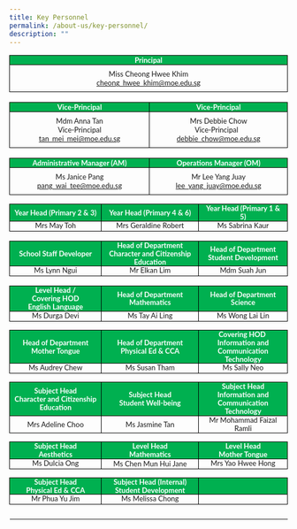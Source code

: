 ```yaml
---
title: Key Personnel
permalink: /about-us/key-personnel/
description: ""
---
```

<table style="border-collapse:collapse;border:none;">
    <tbody>
        <tr>
            <td colspan="4" style="width:454.25pt;border:solid windowtext 1.0pt;background:#00B050;padding:0in 5.4pt 0in 5.4pt;height:8.5pt;">
                <p style="margin-top:0in;margin-right:0in;margin-bottom:0in;margin-left:0in;line-height:normal;font-size:15px;font-family:&quot;Calibri&quot;,sans-serif;text-align:center;"><strong><span style="font-size:13px;font-family:&quot;Lato&quot;,sans-serif;color:white;">Principal</span></strong></p>
            </td>
        </tr>
        <tr>
            <td colspan="4" style="width: 454.25pt;border-right: 1pt solid windowtext;border-bottom: 1pt solid windowtext;border-left: 1pt solid windowtext;border-image: initial;border-top: none;padding: 0in 5.4pt;vertical-align: top;">
                <p style="margin-top:6.0pt;margin-right:0in;margin-bottom:0in;margin-left:0in;line-height:normal;font-size:15px;font-family:&quot;Calibri&quot;,sans-serif;text-align:center;"><span style="font-size:13px;font-family:&quot;Lato&quot;,sans-serif;">Miss Cheong Hwee Khim</span></p>
                <p style="margin-top:0in;margin-right:0in;margin-bottom:6.0pt;margin-left:0in;line-height:normal;font-size:15px;font-family:&quot;Calibri&quot;,sans-serif;text-align:center;"><span style="font-size:13px;font-family:&quot;Lato&quot;,sans-serif;"><a href="cheong_hwee_khim@moe.edu.sg">cheong_hwee_khim@moe.edu.sg</a></span></p>
            </td>
        </tr>
        <tr>
            <td colspan="4" style="width:454.25pt;border:none;border-bottom:solid windowtext 1.0pt;background:white;padding:0in 5.4pt 0in 5.4pt;height:14.15pt;">
                <p style="margin-top:0in;margin-right:0in;margin-bottom:0in;margin-left:0in;line-height:normal;font-size:15px;font-family:&quot;Calibri&quot;,sans-serif;text-align:center;"><strong><span style="font-size:13px;font-family:&quot;Lato&quot;,sans-serif;color:white;">&nbsp;</span></strong></p>
            </td>
        </tr>
        <tr>
            <td colspan="2" style="width: 49.8713%; border-right: 1pt solid windowtext; border-bottom: 1pt solid windowtext; border-left: 1pt solid windowtext; border-image: initial; border-top: none; background: rgb(0, 176, 80); padding: 0in 5.4pt; height: 10.3pt;">
                <p style="margin-top:0in;margin-right:0in;margin-bottom:0in;margin-left:0in;line-height:normal;font-size:15px;font-family:&quot;Calibri&quot;,sans-serif;text-align:center;"><strong><span style="font-size:13px;font-family:&quot;Lato&quot;,sans-serif;color:white;">Vice-Principal</span></strong></p>
            </td>
            <td colspan="2" style="width: 49.9356%; border-top: none; border-left: none; border-bottom: 1pt solid windowtext; border-right: 1pt solid windowtext; background: rgb(0, 176, 80); padding: 0in 5.4pt; height: 10.3pt;">
                <p style="margin-top:0in;margin-right:0in;margin-bottom:0in;margin-left:0in;line-height:normal;font-size:15px;font-family:&quot;Calibri&quot;,sans-serif;text-align:center;"><strong><span style="font-size:13px;font-family:&quot;Lato&quot;,sans-serif;color:white;">Vice-Principal</span></strong></p>
            </td>
        </tr>
        <tr>
            <td colspan="2" style="width: 49.8713%; border-right: 1pt solid windowtext; border-bottom: 1pt solid windowtext; border-left: 1pt solid windowtext; border-image: initial; border-top: none; padding: 0in 5.4pt; height: 14.15pt; vertical-align: top;">
                <p style="margin-top:6.0pt;margin-right:0in;margin-bottom:0in;margin-left:0in;line-height:normal;font-size:15px;font-family:&quot;Calibri&quot;,sans-serif;text-align:center;"><span style="font-size:13px;font-family:&quot;Lato&quot;,sans-serif;">Mdm Anna Tan</span></p>
                <p style="margin-top:0in;margin-right:0in;margin-bottom:0in;margin-left:0in;line-height:normal;font-size:15px;font-family:&quot;Calibri&quot;,sans-serif;text-align:center;"><span style="font-size:13px;font-family:&quot;Lato&quot;,sans-serif;">Vice-Principal</span></p>
                <p style="margin-top:0in;margin-right:0in;margin-bottom:6.0pt;margin-left:0in;line-height:normal;font-size:15px;font-family:&quot;Calibri&quot;,sans-serif;text-align:center;"><span style="font-size:13px;font-family:&quot;Lato&quot;,sans-serif;"><a href="mailto:tan_mei_mei@moe.edu.sg">tan_mei_mei@moe.edu.sg</a></span></p>
            </td>
            <td colspan="2" style="width: 49.9356%; border-top: none; border-left: none; border-bottom: 1pt solid windowtext; border-right: 1pt solid windowtext; padding: 0in 5.4pt; height: 14.15pt; vertical-align: top;">
                <p style="margin-top:6.0pt;margin-right:0in;margin-bottom:0in;margin-left:0in;line-height:normal;font-size:15px;font-family:&quot;Calibri&quot;,sans-serif;text-align:center;"><span style="font-size:13px;font-family:&quot;Lato&quot;,sans-serif;">Mrs Debbie Chow</span></p>
                <p style="margin-top:0in;margin-right:0in;margin-bottom:0in;margin-left:-5.65pt;line-height:normal;font-size:15px;font-family:&quot;Calibri&quot;,sans-serif;text-align:center;"><span style="font-size:13px;font-family:&quot;Lato&quot;,sans-serif;">Vice-Principal</span></p>
                <p style="margin-top:0in;margin-right:0in;margin-bottom:6.0pt;margin-left:0in;line-height:normal;font-size:15px;font-family:&quot;Calibri&quot;,sans-serif;text-align:center;"><span style="font-size:13px;font-family:&quot;Lato&quot;,sans-serif;"><a href="mailto:debbie_chow@moe.edu.sg">debbie_chow@moe.edu.sg</a></span></p>
            </td>
        </tr>
        <tr>
            <td colspan="4" style="width:454.25pt;border:none;border-bottom:solid windowtext 1.0pt;background:white;padding:0in 5.4pt 0in 5.4pt;height:14.15pt;">
                <p style="margin-top:0in;margin-right:0in;margin-bottom:0in;margin-left:0in;line-height:normal;font-size:15px;font-family:&quot;Calibri&quot;,sans-serif;text-align:center;"><strong><span style="font-size:13px;font-family:&quot;Lato&quot;,sans-serif;color:white;">&nbsp;</span></strong></p>
            </td>
        </tr>
        <tr>
            <td colspan="2" style="width: 49.8713%; border-right: 1pt solid windowtext; border-bottom: 1pt solid windowtext; border-left: 1pt solid windowtext; border-image: initial; border-top: none; background: rgb(0, 176, 80); padding: 0in 5.4pt; height: 4pt;">
                <p style="margin-top:0in;margin-right:0in;margin-bottom:0in;margin-left:0in;line-height:normal;font-size:15px;font-family:&quot;Calibri&quot;,sans-serif;text-align:center;"><strong><span style="font-size:13px;font-family:&quot;Lato&quot;,sans-serif;color:white;">Administrative Manager (AM)</span></strong></p>
            </td>
            <td colspan="2" style="width: 49.9356%; border-top: none; border-left: none; border-bottom: 1pt solid windowtext; border-right: 1pt solid windowtext; background: rgb(0, 176, 80); padding: 0in 5.4pt; height: 4pt;">
                <p style="margin-top:0in;margin-right:0in;margin-bottom:0in;margin-left:0in;line-height:normal;font-size:15px;font-family:&quot;Calibri&quot;,sans-serif;text-align:center;"><strong><span style="font-size:13px;font-family:&quot;Lato&quot;,sans-serif;color:white;">Operations Manager (OM)</span></strong></p>
            </td>
        </tr>
        <tr>
            <td colspan="2" style="width: 49.8713%; border-right: 1pt solid windowtext; border-bottom: 1pt solid windowtext; border-left: 1pt solid windowtext; border-image: initial; border-top: none; padding: 0in 5.4pt; height: 14.15pt; vertical-align: top;">
                <p style="margin-top:6.0pt;margin-right:0in;margin-bottom:0in;margin-left:0in;line-height:normal;font-size:15px;font-family:&quot;Calibri&quot;,sans-serif;text-align:center;"><span style="font-size:13px;font-family:&quot;Lato&quot;,sans-serif;">Ms Janice Pang</span></p>
                <p style="margin-top:0in;margin-right:0in;margin-bottom:6.0pt;margin-left:0in;line-height:normal;font-size:15px;font-family:&quot;Calibri&quot;,sans-serif;text-align:center;"><span style="font-size:13px;font-family:&quot;Lato&quot;,sans-serif;"><a href="mailto:ivy_lee@moe.edu.sg">pang_wai_tee@moe.edu.sg</a></span></p>
            </td>
            <td colspan="2" style="width: 49.9356%; border-top: none; border-left: none; border-bottom: 1pt solid windowtext; border-right: 1pt solid windowtext; padding: 0in 5.4pt; height: 14.15pt; vertical-align: top;">
                <p style="margin-top:6.0pt;margin-right:0in;margin-bottom:0in;margin-left:0in;line-height:normal;font-size:15px;font-family:&quot;Calibri&quot;,sans-serif;text-align:center;"><span style="font-size:13px;font-family:&quot;Lato&quot;,sans-serif;">Mr Lee Yang Juay</span></p>
                <p style="margin-top:0in;margin-right:0in;margin-bottom:6.0pt;margin-left:0in;line-height:normal;font-size:15px;font-family:&quot;Calibri&quot;,sans-serif;text-align:center;"><span style="font-size:13px;font-family:&quot;Lato&quot;,sans-serif;"><a href="mailto:lee_yang_juay@moe.edu.sg">lee_yang_juay@moe.edu.sg</a></span></p>
            </td>
        </tr>
        <tr>
            <td colspan="4" style="width: 454.25pt;border-top: none;border-right: none;border-left: none;border-image: initial;border-bottom: 1pt solid windowtext;padding: 0in 5.4pt;height: 8.5pt;vertical-align: top;">
                <p style="margin-top:0in;margin-right:0in;margin-bottom:0in;margin-left:0in;line-height:normal;font-size:15px;font-family:&quot;Calibri&quot;,sans-serif;"><span style="font-size:13px;font-family:&quot;Lato&quot;,sans-serif;">&nbsp;</span></p>
            </td>
        </tr>
        <tr>
            <td style="width: 33.0759%; border-right: 1pt solid windowtext; border-bottom: 1pt solid windowtext; border-left: 1pt solid windowtext; border-image: initial; border-top: none; background: rgb(0, 176, 80); padding: 0in 5.4pt; height: 3.1pt;">
                <p style="margin-top:0in;margin-right:0in;margin-bottom:0in;margin-left:0in;line-height:115%;font-size:15px;font-family:&quot;Calibri&quot;,sans-serif;text-align:center;"><strong><span style="font-size:13px;line-height:115%;font-family:&quot;Lato&quot;,sans-serif;color:white;">Year Head (Primary 2 &amp; 3)</span></strong></p>
            </td>
            <td colspan="2" style="width: 34.8355%; border-top: none; border-left: none; border-bottom: 1pt solid windowtext; border-right: 1pt solid windowtext; background: rgb(0, 176, 80); padding: 0in 5.4pt; height: 3.1pt;">
                <p style="margin-top:0in;margin-right:0in;margin-bottom:0in;margin-left:0in;line-height:115%;font-size:15px;font-family:&quot;Calibri&quot;,sans-serif;text-align:center;"><strong><span style="font-size:13px;line-height:115%;font-family:&quot;Lato&quot;,sans-serif;color:white;">Year Head (Primary 4 &amp; 6)</span></strong></p>
            </td>
            <td style="width: 31.9599%; border-top: none; border-left: none; border-bottom: 1pt solid windowtext; border-right: 1pt solid windowtext; background: rgb(0, 176, 80); padding: 0in 5.4pt; height: 3.1pt;">
                <p style="margin-top:0in;margin-right:0in;margin-bottom:0in;margin-left:0in;line-height:115%;font-size:15px;font-family:&quot;Calibri&quot;,sans-serif;text-align:center;"><strong><span style="font-size:13px;line-height:115%;font-family:&quot;Lato&quot;,sans-serif;color:white;">Year Head (Primary 1 &amp; 5)</span></strong></p>
            </td>
        </tr>
        <tr>
            <td style="width: 33.0759%; border-right: 1pt solid windowtext; border-bottom: 1pt solid windowtext; border-left: 1pt solid windowtext; border-image: initial; border-top: none; padding: 0in 5.4pt; height: 13.35pt; vertical-align: top;">
                <p style="margin-top:0in;margin-right:0in;margin-bottom:0in;margin-left:0in;line-height:115%;font-size:15px;font-family:&quot;Calibri&quot;,sans-serif;text-align:center;"><span style="font-size:13px;line-height:115%;font-family:  &quot;Lato&quot;,sans-serif;">Mrs May Toh</span></p>
            </td>
            <td colspan="2" style="width: 34.8355%; border-top: none; border-left: none; border-bottom: 1pt solid windowtext; border-right: 1pt solid windowtext; padding: 0in 5.4pt; height: 13.35pt; vertical-align: top;">
                <p style="margin-top:0in;margin-right:0in;margin-bottom:0in;margin-left:0in;line-height:115%;font-size:15px;font-family:&quot;Calibri&quot;,sans-serif;text-align:center;"><span style="font-size:13px;line-height:115%;font-family:  &quot;Lato&quot;,sans-serif;">Mrs Geraldine Robert</span></p>
            </td>
            <td style="width: 31.9599%; border-top: none; border-left: none; border-bottom: 1pt solid windowtext; border-right: 1pt solid windowtext; padding: 0in 5.4pt; height: 13.35pt; vertical-align: top;">
                <p style="margin-top:0in;margin-right:0in;margin-bottom:0in;margin-left:0in;line-height:115%;font-size:15px;font-family:&quot;Calibri&quot;,sans-serif;text-align:center;"><span style="font-size:13px;line-height:115%;font-family:  &quot;Lato&quot;,sans-serif;">Ms Sabrina Kaur</span></p>
            </td>
        </tr>
        <tr>
            <td colspan="4" style="width: 454.25pt;border-top: none;border-right: none;border-left: none;border-image: initial;border-bottom: 1pt solid windowtext;padding: 0in 5.4pt;height: 13.35pt;vertical-align: top;">
                <p style="margin-top:0in;margin-right:0in;margin-bottom:0in;margin-left:0in;line-height:115%;font-size:15px;font-family:&quot;Calibri&quot;,sans-serif;text-align:center;"><span style="font-size:13px;line-height:115%;font-family:  &quot;Lato&quot;,sans-serif;">&nbsp;</span></p>
            </td>
        </tr>
        <tr>
            <td style="width: 33.0759%; border-right: 1pt solid windowtext; border-bottom: 1pt solid windowtext; border-left: 1pt solid windowtext; border-image: initial; border-top: none; background: rgb(0, 176, 80); padding: 0in 5.4pt; height: 29.2pt;">
                <p style="margin-top:0in;margin-right:0in;margin-bottom:0in;margin-left:0in;line-height:115%;font-size:15px;font-family:&quot;Calibri&quot;,sans-serif;text-align:center;"><strong><span style="font-size:13px;line-height:115%;font-family:&quot;Lato&quot;,sans-serif;color:white;">School Staff Developer</span></strong></p>
            </td>
            <td colspan="2" style="width: 34.8355%; border-top: none; border-left: none; border-bottom: 1pt solid windowtext; border-right: 1pt solid windowtext; background: rgb(0, 176, 80); padding: 0in 5.4pt; height: 29.2pt;">
                <p style="margin-top:0in;margin-right:0in;margin-bottom:0in;margin-left:0in;line-height:115%;font-size:15px;font-family:&quot;Calibri&quot;,sans-serif;text-align:center;"><strong><span style="font-size:13px;line-height:115%;font-family:&quot;Lato&quot;,sans-serif;color:white;">Head of Department</span></strong></p>
                <p style="margin-top:0in;margin-right:0in;margin-bottom:0in;margin-left:0in;line-height:115%;font-size:15px;font-family:&quot;Calibri&quot;,sans-serif;text-align:center;"><strong><span style="font-size:13px;line-height:115%;font-family:&quot;Lato&quot;,sans-serif;color:white;">Character and Citizenship Education</span></strong></p>
            </td>
            <td style="width: 31.9599%; border-top: none; border-left: none; border-bottom: 1pt solid windowtext; border-right: 1pt solid windowtext; background: rgb(0, 176, 80); padding: 0in 5.4pt; height: 29.2pt;">
                <p style="margin-top:0in;margin-right:0in;margin-bottom:0in;margin-left:0in;line-height:115%;font-size:15px;font-family:&quot;Calibri&quot;,sans-serif;text-align:center;"><strong><span style="font-size:13px;line-height:115%;font-family:&quot;Lato&quot;,sans-serif;color:white;">Head of Department</span></strong></p>
                <p style="margin-top:0in;margin-right:0in;margin-bottom:0in;margin-left:0in;line-height:115%;font-size:15px;font-family:&quot;Calibri&quot;,sans-serif;text-align:center;"><strong><span style="font-size:13px;line-height:115%;font-family:&quot;Lato&quot;,sans-serif;color:white;">Student Development</span></strong></p>
            </td>
        </tr>
        <tr>
            <td style="width: 33.0759%; border-right: 1pt solid windowtext; border-bottom: 1pt solid windowtext; border-left: 1pt solid windowtext; border-image: initial; border-top: none; padding: 0in 5.4pt; height: 13.35pt; vertical-align: top;">
                <p style="margin-top:0in;margin-right:0in;margin-bottom:0in;margin-left:0in;line-height:115%;font-size:15px;font-family:&quot;Calibri&quot;,sans-serif;text-align:center;"><span style="font-size:13px;line-height:115%;font-family:  &quot;Lato&quot;,sans-serif;">Ms Lynn Ngui</span></p>
            </td>
            <td colspan="2" style="width: 34.8355%; border-top: none; border-left: none; border-bottom: 1pt solid windowtext; border-right: 1pt solid windowtext; padding: 0in 5.4pt; height: 13.35pt; vertical-align: top;">
                <p style="margin-top:0in;margin-right:0in;margin-bottom:0in;margin-left:0in;line-height:115%;font-size:15px;font-family:&quot;Calibri&quot;,sans-serif;text-align:center;"><span style="font-size:13px;line-height:115%;font-family:  &quot;Lato&quot;,sans-serif;">Mr Elkan Lim</span></p>
            </td>
            <td style="width: 31.9599%; border-top: none; border-left: none; border-bottom: 1pt solid windowtext; border-right: 1pt solid windowtext; padding: 0in 5.4pt; height: 13.35pt; vertical-align: top;">
                <p style="margin-top:0in;margin-right:0in;margin-bottom:0in;margin-left:0in;line-height:115%;font-size:15px;font-family:&quot;Calibri&quot;,sans-serif;text-align:center;"><span style="font-size:13px;line-height:115%;font-family:  &quot;Lato&quot;,sans-serif;">Mdm Suah Jun</span></p>
            </td>
        </tr>
        <tr>
            <td colspan="4" style="width: 454.25pt;border-top: none;border-right: none;border-left: none;border-image: initial;border-bottom: 1pt solid windowtext;padding: 0in 5.4pt;height: 13.35pt;vertical-align: top;">
                <p style="margin-top:0in;margin-right:0in;margin-bottom:0in;margin-left:0in;line-height:115%;font-size:15px;font-family:&quot;Calibri&quot;,sans-serif;text-align:center;"><span style="font-size:13px;line-height:115%;font-family:  &quot;Lato&quot;,sans-serif;">&nbsp;</span></p>
            </td>
        </tr>
        <tr>
            <td style="width: 33.0759%; border-right: 1pt solid windowtext; border-bottom: 1pt solid windowtext; border-left: 1pt solid windowtext; border-image: initial; border-top: none; background: rgb(0, 176, 80); padding: 0in 5.4pt; height: 17.5pt;">
                <p style="margin-top:0in;margin-right:0in;margin-bottom:0in;margin-left:0in;line-height:115%;font-size:15px;font-family:&quot;Calibri&quot;,sans-serif;text-align:center;"><strong><span style="font-size:13px;line-height:115%;font-family:&quot;Lato&quot;,sans-serif;color:white;">Level Head /</span></strong></p>
                <p style="margin-top:0in;margin-right:0in;margin-bottom:0in;margin-left:0in;line-height:115%;font-size:15px;font-family:&quot;Calibri&quot;,sans-serif;text-align:center;"><strong><span style="font-size:13px;line-height:115%;font-family:&quot;Lato&quot;,sans-serif;color:white;">Covering HOD</span></strong></p>
                <p style="margin-top:0in;margin-right:0in;margin-bottom:0in;margin-left:0in;line-height:115%;font-size:15px;font-family:&quot;Calibri&quot;,sans-serif;text-align:center;"><strong><span style="font-size:13px;line-height:115%;font-family:&quot;Lato&quot;,sans-serif;color:white;">English Language</span></strong></p>
            </td>
            <td colspan="2" style="width: 34.8355%; border-top: none; border-left: none; border-bottom: 1pt solid windowtext; border-right: 1pt solid windowtext; background: rgb(0, 176, 80); padding: 0in 5.4pt; height: 17.5pt;">
                <p style="margin-top:0in;margin-right:0in;margin-bottom:0in;margin-left:0in;line-height:115%;font-size:15px;font-family:&quot;Calibri&quot;,sans-serif;text-align:center;"><strong><span style="font-size:13px;line-height:115%;font-family:&quot;Lato&quot;,sans-serif;color:white;">Head of Department</span></strong></p>
                <p style="margin-top:0in;margin-right:0in;margin-bottom:0in;margin-left:0in;line-height:115%;font-size:15px;font-family:&quot;Calibri&quot;,sans-serif;text-align:center;"><strong><span style="font-size:13px;line-height:115%;font-family:&quot;Lato&quot;,sans-serif;color:white;">Mathematics</span></strong></p>
            </td>
            <td style="width: 31.9599%; border-top: none; border-left: none; border-bottom: 1pt solid windowtext; border-right: 1pt solid windowtext; background: rgb(0, 176, 80); padding: 0in 5.4pt; height: 17.5pt;">
                <p style="margin-top:0in;margin-right:0in;margin-bottom:0in;margin-left:0in;line-height:115%;font-size:15px;font-family:&quot;Calibri&quot;,sans-serif;text-align:center;"><strong><span style="font-size:13px;line-height:115%;font-family:&quot;Lato&quot;,sans-serif;color:white;">Head of Department</span></strong></p>
                <p style="margin-top:0in;margin-right:0in;margin-bottom:0in;margin-left:0in;line-height:115%;font-size:15px;font-family:&quot;Calibri&quot;,sans-serif;text-align:center;"><strong><span style="font-size:13px;line-height:115%;font-family:&quot;Lato&quot;,sans-serif;color:white;">Science</span></strong></p>
            </td>
        </tr>
        <tr>
            <td style="width: 33.0759%; border-right: 1pt solid windowtext; border-bottom: 1pt solid windowtext; border-left: 1pt solid windowtext; border-image: initial; border-top: none; padding: 0in 5.4pt; height: 13.35pt; vertical-align: top;">
                <p style="margin-top:0in;margin-right:0in;margin-bottom:0in;margin-left:0in;line-height:115%;font-size:15px;font-family:&quot;Calibri&quot;,sans-serif;text-align:center;"><span style="font-size:13px;line-height:115%;font-family:  &quot;Lato&quot;,sans-serif;">Ms Durga Devi</span></p>
            </td>
            <td colspan="2" style="width: 34.8355%; border-top: none; border-left: none; border-bottom: 1pt solid windowtext; border-right: 1pt solid windowtext; padding: 0in 5.4pt; height: 13.35pt; vertical-align: top;">
                <p style="margin-top:0in;margin-right:0in;margin-bottom:0in;margin-left:0in;line-height:115%;font-size:15px;font-family:&quot;Calibri&quot;,sans-serif;text-align:center;"><span style="font-size:13px;line-height:115%;font-family:  &quot;Lato&quot;,sans-serif;">Ms Tay Ai Ling</span></p>
            </td>
            <td style="width: 31.9599%; border-top: none; border-left: none; border-bottom: 1pt solid windowtext; border-right: 1pt solid windowtext; padding: 0in 5.4pt; height: 13.35pt; vertical-align: top;">
                <p style="margin-top:0in;margin-right:0in;margin-bottom:0in;margin-left:0in;line-height:115%;font-size:15px;font-family:&quot;Calibri&quot;,sans-serif;text-align:center;"><span style="font-size:13px;line-height:115%;font-family:  &quot;Lato&quot;,sans-serif;">Ms Wong Lai Lin</span></p>
            </td>
        </tr>
        <tr>
            <td colspan="4" style="width: 454.25pt;border-top: none;border-right: none;border-left: none;border-image: initial;border-bottom: 1pt solid windowtext;padding: 0in 5.4pt;vertical-align: top;">
                <p style="margin-top:0in;margin-right:0in;margin-bottom:0in;margin-left:0in;line-height:115%;font-size:15px;font-family:&quot;Calibri&quot;,sans-serif;text-align:center;"><span style="font-size:13px;line-height:115%;font-family:  &quot;Lato&quot;,sans-serif;">&nbsp;</span></p>
            </td>
        </tr>
        <tr>
            <td style="width: 33.0759%; border-right: 1pt solid windowtext; border-bottom: 1pt solid windowtext; border-left: 1pt solid windowtext; border-image: initial; border-top: none; background: rgb(0, 176, 80); padding: 0in 5.4pt; height: 13.45pt;">
                <p style="margin-top:0in;margin-right:0in;margin-bottom:0in;margin-left:0in;line-height:115%;font-size:15px;font-family:&quot;Calibri&quot;,sans-serif;text-align:center;"><strong><span style="font-size:13px;line-height:115%;font-family:&quot;Lato&quot;,sans-serif;color:white;">Head of Department</span></strong></p>
                <p style="margin-top:0in;margin-right:0in;margin-bottom:0in;margin-left:0in;line-height:115%;font-size:15px;font-family:&quot;Calibri&quot;,sans-serif;text-align:center;"><strong><span style="font-size:13px;line-height:115%;font-family:&quot;Lato&quot;,sans-serif;color:white;">Mother Tongue</span></strong></p>
            </td>
            <td colspan="2" style="width: 34.8355%; border-top: none; border-left: none; border-bottom: 1pt solid windowtext; border-right: 1pt solid windowtext; background: rgb(0, 176, 80); padding: 0in 5.4pt; height: 13.45pt;">
                <p style="margin-top:0in;margin-right:0in;margin-bottom:0in;margin-left:0in;line-height:115%;font-size:15px;font-family:&quot;Calibri&quot;,sans-serif;text-align:center;"><strong><span style="font-size:13px;line-height:115%;font-family:&quot;Lato&quot;,sans-serif;color:white;">Head of Department</span></strong></p>
                <p style="margin-top:0in;margin-right:0in;margin-bottom:0in;margin-left:0in;line-height:115%;font-size:15px;font-family:&quot;Calibri&quot;,sans-serif;text-align:center;"><strong><span style="font-size:13px;line-height:115%;font-family:&quot;Lato&quot;,sans-serif;color:white;">Physical Ed &amp; CCA</span></strong></p>
            </td>
            <td style="width: 31.9599%; border-top: none; border-left: none; border-bottom: 1pt solid windowtext; border-right: 1pt solid windowtext; background: rgb(0, 176, 80); padding: 0in 5.4pt; height: 13.45pt;">
                <p style="margin-top:0in;margin-right:0in;margin-bottom:0in;margin-left:0in;line-height:115%;font-size:15px;font-family:&quot;Calibri&quot;,sans-serif;text-align:center;"><strong><span style="font-size:13px;line-height:115%;font-family:&quot;Lato&quot;,sans-serif;color:white;">Covering HOD&nbsp;</span></strong></p>
                <p style="margin-top:0in;margin-right:0in;margin-bottom:0in;margin-left:0in;line-height:115%;font-size:15px;font-family:&quot;Calibri&quot;,sans-serif;text-align:center;"><strong><span style="font-size:13px;line-height:115%;font-family:&quot;Lato&quot;,sans-serif;color:white;">Information and Communication Technology</span></strong></p>
            </td>
        </tr>
        <tr>
            <td style="width: 33.0759%; border-right: 1pt solid windowtext; border-bottom: 1pt solid windowtext; border-left: 1pt solid windowtext; border-image: initial; border-top: none; padding: 0in 5.4pt; height: 13.35pt; vertical-align: top;">
                <p style="margin-top:0in;margin-right:0in;margin-bottom:0in;margin-left:0in;line-height:115%;font-size:15px;font-family:&quot;Calibri&quot;,sans-serif;text-align:center;"><span style="font-size:13px;line-height:115%;font-family:  &quot;Lato&quot;,sans-serif;">Ms Audrey Chew</span></p>
            </td>
            <td colspan="2" style="width: 34.8355%; border-top: none; border-left: none; border-bottom: 1pt solid windowtext; border-right: 1pt solid windowtext; padding: 0in 5.4pt; height: 13.35pt; vertical-align: top;">
                <p style="margin-top:0in;margin-right:0in;margin-bottom:0in;margin-left:0in;line-height:115%;font-size:15px;font-family:&quot;Calibri&quot;,sans-serif;text-align:center;"><span style="font-size:13px;line-height:115%;font-family:  &quot;Lato&quot;,sans-serif;">Ms Susan Tham</span></p>
            </td>
            <td style="width: 31.9599%; border-top: none; border-left: none; border-bottom: 1pt solid windowtext; border-right: 1pt solid windowtext; padding: 0in 5.4pt; height: 13.35pt; vertical-align: top;">
                <p style="margin-top:0in;margin-right:0in;margin-bottom:0in;margin-left:0in;line-height:115%;font-size:15px;font-family:&quot;Calibri&quot;,sans-serif;text-align:center;"><span style="font-size:13px;line-height:115%;font-family:  &quot;Lato&quot;,sans-serif;">Ms Sally Neo</span></p>
            </td>
        </tr>
        <tr>
            <td colspan="4" style="width: 454.25pt;border-top: none;border-right: none;border-left: none;border-image: initial;border-bottom: 1pt solid windowtext;padding: 0in 5.4pt;vertical-align: top;">
                <p style="margin-top:0in;margin-right:0in;margin-bottom:0in;margin-left:0in;line-height:115%;font-size:15px;font-family:&quot;Calibri&quot;,sans-serif;text-align:center;"><span style="font-size:13px;line-height:115%;font-family:  &quot;Lato&quot;,sans-serif;">&nbsp;</span></p>
            </td>
        </tr>
        <tr>
            <td style="width: 33.0759%; border-right: 1pt solid windowtext; border-bottom: 1pt solid windowtext; border-left: 1pt solid windowtext; border-image: initial; border-top: none; background: rgb(0, 176, 80); padding: 0in 5.4pt; height: 13.4pt;">
                <p style="margin-top:0in;margin-right:0in;margin-bottom:0in;margin-left:0in;line-height:115%;font-size:15px;font-family:&quot;Calibri&quot;,sans-serif;text-align:center;"><strong><span style="font-size:13px;line-height:115%;font-family:&quot;Lato&quot;,sans-serif;color:white;">Subject Head</span></strong></p>
                <p style="margin-top:0in;margin-right:0in;margin-bottom:0in;margin-left:0in;line-height:115%;font-size:15px;font-family:&quot;Calibri&quot;,sans-serif;text-align:center;"><strong><span style="font-size:13px;line-height:115%;font-family:&quot;Lato&quot;,sans-serif;color:white;">Character and Citizenship Education</span></strong></p>
            </td>
            <td colspan="2" style="width: 34.8355%; border-top: none; border-left: none; border-bottom: 1pt solid windowtext; border-right: 1pt solid windowtext; background: rgb(0, 176, 80); padding: 0in 5.4pt; height: 13.4pt;">
                <p style="margin-top:0in;margin-right:0in;margin-bottom:0in;margin-left:0in;line-height:115%;font-size:15px;font-family:&quot;Calibri&quot;,sans-serif;text-align:center;"><strong><span style="font-size:13px;line-height:115%;font-family:&quot;Lato&quot;,sans-serif;color:white;">Subject Head</span></strong></p>
                <p style="margin-top:0in;margin-right:0in;margin-bottom:0in;margin-left:0in;line-height:115%;font-size:15px;font-family:&quot;Calibri&quot;,sans-serif;text-align:center;"><strong><span style="font-size:13px;line-height:115%;font-family:&quot;Lato&quot;,sans-serif;color:white;">Student Well-being</span></strong></p>
            </td>
            <td style="width: 31.9599%; border-top: none; border-left: none; border-bottom: 1pt solid windowtext; border-right: 1pt solid windowtext; background: rgb(0, 176, 80); padding: 0in 5.4pt; height: 13.4pt;">
                <p style="margin-top:0in;margin-right:0in;margin-bottom:0in;margin-left:0in;line-height:115%;font-size:15px;font-family:&quot;Calibri&quot;,sans-serif;text-align:center;"><strong><span style="font-size:13px;line-height:115%;font-family:&quot;Lato&quot;,sans-serif;color:white;">Subject Head</span></strong></p>
                <p style="margin-top:0in;margin-right:0in;margin-bottom:0in;margin-left:0in;line-height:115%;font-size:15px;font-family:&quot;Calibri&quot;,sans-serif;text-align:center;"><strong><span style="font-size:13px;line-height:115%;font-family:&quot;Lato&quot;,sans-serif;color:white;">Information and Communication Technology</span></strong></p>
            </td>
        </tr>
        <tr>
            <td style="width: 33.0759%; border-right: 1pt solid windowtext; border-bottom: 1pt solid windowtext; border-left: 1pt solid windowtext; border-image: initial; border-top: none; padding: 0in 5.4pt; height: 13.35pt;">
                <p style="margin-top:0in;margin-right:0in;margin-bottom:0in;margin-left:0in;line-height:115%;font-size:15px;font-family:&quot;Calibri&quot;,sans-serif;text-align:center;"><span style="font-size:13px;line-height:115%;font-family:  &quot;Lato&quot;,sans-serif;">Mrs Adeline Choo</span></p>
            </td>
            <td colspan="2" style="width: 34.8355%; border-top: none; border-left: none; border-bottom: 1pt solid windowtext; border-right: 1pt solid windowtext; padding: 0in 5.4pt; height: 13.35pt;">
                <p style="margin-top:0in;margin-right:0in;margin-bottom:0in;margin-left:0in;line-height:115%;font-size:15px;font-family:&quot;Calibri&quot;,sans-serif;text-align:center;"><span style="font-size:13px;line-height:115%;font-family:  &quot;Lato&quot;,sans-serif;">Ms Jasmine Tan</span></p>
            </td>
            <td style="width: 31.9599%; border-top: none; border-left: none; border-bottom: 1pt solid windowtext; border-right: 1pt solid windowtext; padding: 0in 5.4pt; height: 13.35pt;">
                <p style="margin-top:0in;margin-right:0in;margin-bottom:0in;margin-left:0in;line-height:115%;font-size:15px;font-family:&quot;Calibri&quot;,sans-serif;text-align:center;"><span style="font-size:13px;line-height:115%;font-family:  &quot;Lato&quot;,sans-serif;">Mr Mohammad Faizal Ramli</span></p>
            </td>
        </tr>
        <tr>
            <td colspan="4" style="width: 454.25pt;border-top: none;border-right: none;border-left: none;border-image: initial;border-bottom: 1pt solid windowtext;padding: 0in 5.4pt;vertical-align: top;">
                <p style="margin-top:0in;margin-right:0in;margin-bottom:0in;margin-left:0in;line-height:115%;font-size:15px;font-family:&quot;Calibri&quot;,sans-serif;text-align:center;"><span style="font-size:13px;line-height:115%;font-family:  &quot;Lato&quot;,sans-serif;">&nbsp;</span></p>
            </td>
        </tr>
        <tr>
            <td style="width: 33.0759%; border-right: 1pt solid windowtext; border-bottom: 1pt solid windowtext; border-left: 1pt solid windowtext; border-image: initial; border-top: none; background: rgb(0, 176, 80); padding: 0in 5.4pt; height: 17.95pt;">
                <p style="margin-top:0in;margin-right:0in;margin-bottom:0in;margin-left:0in;line-height:115%;font-size:15px;font-family:&quot;Calibri&quot;,sans-serif;text-align:center;"><strong><span style="font-size:13px;line-height:115%;font-family:&quot;Lato&quot;,sans-serif;color:white;">Subject Head</span></strong></p>
                <p style="margin-top:0in;margin-right:0in;margin-bottom:0in;margin-left:0in;line-height:115%;font-size:15px;font-family:&quot;Calibri&quot;,sans-serif;text-align:center;"><strong><span style="font-size:13px;line-height:115%;font-family:&quot;Lato&quot;,sans-serif;color:white;">Aesthetics</span></strong></p>
            </td>
            <td colspan="2" style="width: 34.8355%; border-top: none; border-left: none; border-bottom: 1pt solid windowtext; border-right: 1pt solid windowtext; background: rgb(0, 176, 80); padding: 0in 5.4pt; height: 17.95pt;">
                <p style="margin-top:0in;margin-right:0in;margin-bottom:0in;margin-left:0in;line-height:115%;font-size:15px;font-family:&quot;Calibri&quot;,sans-serif;text-align:center;"><strong><span style="font-size:13px;line-height:115%;font-family:&quot;Lato&quot;,sans-serif;color:white;">Level Head</span></strong></p>
                <p style="margin-top:0in;margin-right:0in;margin-bottom:0in;margin-left:0in;line-height:115%;font-size:15px;font-family:&quot;Calibri&quot;,sans-serif;text-align:center;"><strong><span style="font-size:13px;line-height:115%;font-family:&quot;Lato&quot;,sans-serif;color:white;">Mathematics</span></strong></p>
            </td>
            <td style="width: 31.9599%; border-top: none; border-left: none; border-bottom: 1pt solid windowtext; border-right: 1pt solid windowtext; background: rgb(0, 176, 80); padding: 0in 5.4pt; height: 17.95pt;">
                <p style="margin-top:0in;margin-right:0in;margin-bottom:0in;margin-left:0in;line-height:115%;font-size:15px;font-family:&quot;Calibri&quot;,sans-serif;text-align:center;"><strong><span style="font-size:13px;line-height:115%;font-family:&quot;Lato&quot;,sans-serif;color:white;">Level Head</span></strong></p>
                <p style="margin-top:0in;margin-right:0in;margin-bottom:0in;margin-left:0in;line-height:115%;font-size:15px;font-family:&quot;Calibri&quot;,sans-serif;text-align:center;"><strong><span style="font-size:13px;line-height:115%;font-family:&quot;Lato&quot;,sans-serif;color:white;">Mother Tongue</span></strong></p>
            </td>
        </tr>
        <tr>
            <td style="width: 33.0759%; border-right: 1pt solid windowtext; border-bottom: 1pt solid windowtext; border-left: 1pt solid windowtext; border-image: initial; border-top: none; padding: 0in 5.4pt; height: 13.35pt; vertical-align: top;">
                <p style="margin-top:0in;margin-right:0in;margin-bottom:0in;margin-left:0in;line-height:115%;font-size:15px;font-family:&quot;Calibri&quot;,sans-serif;text-align:center;"><span style="font-size:13px;line-height:115%;font-family:  &quot;Lato&quot;,sans-serif;">Ms Dulcia Ong</span></p>
            </td>
            <td colspan="2" style="width: 34.8355%; border-top: none; border-left: none; border-bottom: 1pt solid windowtext; border-right: 1pt solid windowtext; padding: 0in 5.4pt; height: 13.35pt;">
                <p style="margin-top:0in;margin-right:0in;margin-bottom:0in;margin-left:0in;line-height:115%;font-size:15px;font-family:&quot;Calibri&quot;,sans-serif;text-align:center;"><span style="font-size:13px;line-height:115%;font-family:  &quot;Lato&quot;,sans-serif;">Ms Chen Mun Hui Jane</span></p>
            </td>
            <td style="width: 31.9599%; border-top: none; border-left: none; border-bottom: 1pt solid windowtext; border-right: 1pt solid windowtext; padding: 0in 5.4pt; height: 13.35pt; vertical-align: top;">
                <p style="margin-top:0in;margin-right:0in;margin-bottom:0in;margin-left:0in;line-height:115%;font-size:15px;font-family:&quot;Calibri&quot;,sans-serif;text-align:center;"><span style="font-size:13px;line-height:115%;font-family:  &quot;Lato&quot;,sans-serif;">Mrs Yao Hwee Hong</span></p>
            </td>
        </tr>
        <tr>
            <td colspan="4" style="width: 454.25pt;border-top: none;border-right: none;border-left: none;border-image: initial;border-bottom: 1pt solid windowtext;padding: 0in 5.4pt;vertical-align: top;">
                <p style="margin-top:0in;margin-right:0in;margin-bottom:0in;margin-left:0in;line-height:115%;font-size:15px;font-family:&quot;Calibri&quot;,sans-serif;text-align:center;"><span style="font-size:13px;line-height:115%;font-family:  &quot;Lato&quot;,sans-serif;">&nbsp;</span></p>
            </td>
        </tr>
        <tr>
            <td style="width: 33.0759%; border-right: 1pt solid windowtext; border-bottom: 1pt solid windowtext; border-left: 1pt solid windowtext; border-image: initial; border-top: none; background: rgb(0, 176, 80); padding: 0in 5.4pt; height: 13.9pt;">
                <p style="margin-top:0in;margin-right:0in;margin-bottom:0in;margin-left:0in;line-height:115%;font-size:15px;font-family:&quot;Calibri&quot;,sans-serif;text-align:center;"><strong><span style="font-size:13px;line-height:115%;font-family:&quot;Lato&quot;,sans-serif;color:white;">Subject Head</span></strong></p>
                <p style="margin-top:0in;margin-right:0in;margin-bottom:0in;margin-left:0in;line-height:115%;font-size:15px;font-family:&quot;Calibri&quot;,sans-serif;text-align:center;"><strong><span style="font-size:13px;line-height:115%;font-family:&quot;Lato&quot;,sans-serif;color:white;">Physical Ed &amp; CCA</span></strong></p>
            </td>
            <td colspan="2" style="width: 34.8355%; border-top: none; border-left: none; border-bottom: 1pt solid windowtext; border-right: 1pt solid windowtext; background: rgb(0, 176, 80); padding: 0in 5.4pt; height: 13.9pt;">
                <p style="margin-top:0in;margin-right:0in;margin-bottom:0in;margin-left:0in;line-height:115%;font-size:15px;font-family:&quot;Calibri&quot;,sans-serif;text-align:center;"><strong><span style="font-size:13px;line-height:115%;font-family:&quot;Lato&quot;,sans-serif;color:white;">Subject Head (Internal)</span></strong></p>
                <p style="margin-top:0in;margin-right:0in;margin-bottom:0in;margin-left:0in;line-height:115%;font-size:15px;font-family:&quot;Calibri&quot;,sans-serif;text-align:center;"><strong><span style="font-size:13px;line-height:115%;font-family:&quot;Lato&quot;,sans-serif;color:white;">Student Development</span></strong></p>
            </td>
            <td style="width: 31.9599%; border-top: none; border-left: none; border-bottom: 1pt solid windowtext; border-right: 1pt solid windowtext; background: rgb(0, 176, 80); padding: 0in 5.4pt; height: 13.9pt;">
                <p style="margin-top:0in;margin-right:0in;margin-bottom:0in;margin-left:0in;line-height:115%;font-size:15px;font-family:&quot;Calibri&quot;,sans-serif;text-align:center;"><span style="font-size:13px;line-height:115%;font-family:  &quot;Lato&quot;,sans-serif;">&nbsp;</span></p>
            </td>
        </tr>
        <tr>
            <td style="width: 33.0759%; border-right: 1pt solid windowtext; border-bottom: 1pt solid windowtext; border-left: 1pt solid windowtext; border-image: initial; border-top: none; padding: 0in 5.4pt; height: 13.35pt; vertical-align: top;">
                <p style="margin-top:0in;margin-right:0in;margin-bottom:0in;margin-left:0in;line-height:115%;font-size:15px;font-family:&quot;Calibri&quot;,sans-serif;text-align:center;"><span style="font-size:13px;line-height:115%;font-family:  &quot;Lato&quot;,sans-serif;">Mr Phua Yu Jim</span></p>
            </td>
            <td colspan="2" style="width: 34.8355%; border-top: none; border-left: none; border-bottom: 1pt solid windowtext; border-right: 1pt solid windowtext; padding: 0in 5.4pt; height: 13.35pt; vertical-align: top;">
                <p style="margin-top:0in;margin-right:0in;margin-bottom:0in;margin-left:0in;line-height:115%;font-size:15px;font-family:&quot;Calibri&quot;,sans-serif;text-align:center;"><span style="font-size:13px;line-height:115%;font-family:  &quot;Lato&quot;,sans-serif;">Ms Melissa Chong</span></p>
            </td>
            <td style="width: 31.9599%; border-top: none; border-left: none; border-bottom: 1pt solid windowtext; border-right: 1pt solid windowtext; padding: 0in 5.4pt; height: 13.35pt; vertical-align: top;">
                <p style="margin-top:0in;margin-right:0in;margin-bottom:0in;margin-left:0in;line-height:115%;font-size:15px;font-family:&quot;Calibri&quot;,sans-serif;text-align:center;"><span style="font-size:13px;line-height:115%;font-family:  &quot;Lato&quot;,sans-serif;">&nbsp;</span></p>
            </td>
        </tr>
        <tr>
            <td style="border: none; width: 33.0759%;"><br></td>
            <td style="border: none; width: 17.3102%;"><br></td>
            <td style="border: none; width: 17.654%;"><br></td>
            <td style="border: none; width: 31.9599%;"><br></td>
        </tr>
    </tbody>
</table>
<p style="margin-top:0in;margin-right:0in;margin-bottom:8.0pt;margin-left:0in;line-height:115%;font-size:15px;font-family:&quot;Calibri&quot;,sans-serif;text-align:center;"><span style="font-size:13px;line-height:115%;font-family:&quot;Lato&quot;,sans-serif;">&nbsp;</span></p>